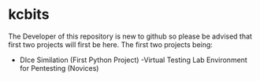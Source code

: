 # kcbits
The Developer of this repository is new to github so please be advised that first two projects will first be here.
The first two projects being:
 - DIce Similation (First Python Project)
 -Virtual Testing Lab Environment for Pentesting (Novices)
